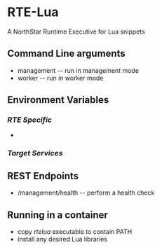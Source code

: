 # RTE-Lua
A NorthStar Runtime Executive for Lua snippets


## Command Line arguments
- management -- run in management mode
- worker  -- run in worker mode

## Environment Variables

### *RTE Specific*
- 
### *Target Services*



## REST Endpoints
- /management/health  -- perform a health check 

## Running in a container
- copy *rtelua* executable to contain PATH
- install any desired Lua libraries
